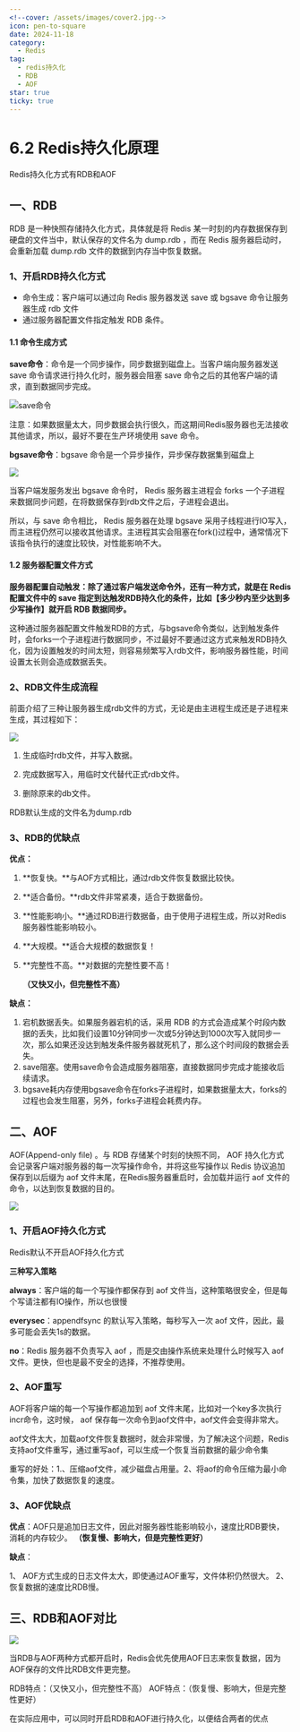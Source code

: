 ```yaml
---
<!--cover: /assets/images/cover2.jpg-->
icon: pen-to-square
date: 2024-11-18
category:
  - Redis
tag:
  - redis持久化
  - RDB
  - AOF
star: true
ticky: true
---
```

# 6.2 Redis持久化原理

Redis持久化方式有RDB和AOF

## 一、RDB

RDB 是⼀种快照存储持久化⽅式，具体就是将 Redis 某⼀时刻的内存数据保存到硬盘的⽂件当中，默认保存的⽂件名为 dump.rdb ，⽽在 Redis 服务器启动时，会重新加载 dump.rdb ⽂件的数据到内存当中恢复数据。

### 1、开启RDB持久化方式

- 命令生成：客户端可以通过向 Redis 服务器发送 save 或 bgsave 命令让服务器⽣成 rdb ⽂件
- 通过服务器配置⽂件指定触发 RDB 条件。

#### 1.1 命令生成方式

**save命令**：命令是⼀个同步操作，同步数据到磁盘上。当客户端向服务器发送 save 命令请求进⾏持久化时，服务器会阻塞 save 命令之后的其他客户端的请求，直到数据同步完成。

![save命令](pic/1.png)

注意：如果数据量太⼤，同步数据会执⾏很久，⽽这期间Redis服务器也⽆法接收其他请求，所以，最好不要在⽣产环境使⽤ save 命令。

**bgsave命令**：bgsave 命令是⼀个异步操作，异步保存数据集到磁盘上

![](pic/2.png)

当客户端发服务发出 bgsave 命令时， Redis 服务器主进程会 forks ⼀个⼦进程来数据同步问题，在将数据保存到rdb⽂件之后，⼦进程会退出。

所以，与 save 命令相⽐， Redis 服务器在处理 bgsave 采⽤⼦线程进⾏IO写⼊，⽽主进程仍然可以接收其他请求。主进程其实会阻塞在fork()过程中，通常情况下该指令执行的速度比较快，对性能影响不大。

#### 1.2 服务器配置⽂件方式

**服务器配置⾃动触发：**除了通过客户端发送命令外，还有⼀种⽅式，就是在 Redis 配置⽂件中的 save 指定到达触发RDB持久化的条件，⽐如**【多少秒内⾄少达到多少写操作】就开启 RDB 数据同步。**

​		这种通过服务器配置⽂件触发RDB的⽅式，与bgsave命令类似，达到触发条件时，会forks⼀个⼦进程进⾏数据同步，不过最好不要通过这⽅式来触发RDB持久化，因为设置触发的时间太短，则容易频繁写⼊rdb⽂件，影响服务器性能，时间设置太⻓则会造成数据丢失。

### 2、RDB文件生成流程

前⾯介绍了三种让服务器⽣成rdb⽂件的⽅式，⽆论是由主进程⽣成还是⼦进程来⽣成，其过程如下：

![](pic/3.png)

1. ⽣成临时rdb⽂件，并写⼊数据。

2. 完成数据写⼊，⽤临时⽂代替代正式rdb⽂件。

3. 删除原来的db⽂件。

RDB默认⽣成的⽂件名为dump.rdb

### 3、RDB的优缺点

**优点：**

1. **恢复快。**与AOF⽅式相⽐，通过rdb⽂件恢复数据⽐较快。

2. **适合备份。**rdb⽂件⾮常紧凑，适合于数据备份。

3. **性能影响小。**通过RDB进⾏数据备，由于使⽤⼦进程⽣成，所以对Redis服务器性能影响较⼩。

4. **大规模。**适合⼤规模的数据恢复！

5. **完整性不高。**对数据的完整性要不⾼！

   **（又快又小，但完整性不高）**

**缺点：**

1. 宕机数据丢失。如果服务器宕机的话，采⽤ RDB 的⽅式会造成某个时段内数据的丢失，⽐如我们设置10分钟同步⼀次或5分钟达到1000次写⼊就同步⼀次，那么如果还没达到触发条件服务器就死机了，那么这个时间段的数据会丢失。
2. save阻塞。使⽤save命令会造成服务器阻塞，直接数据同步完成才能接收后续请求。
3. bgsave耗内存使⽤bgsave命令在forks⼦进程时，如果数据量太⼤，forks的过程也会发⽣阻塞，另外，forks⼦进程会耗费内存。

## 二、AOF

AOF(Append-only file) 。与 RDB 存储某个时刻的快照不同， AOF 持久化⽅式会记录客户端对服务器的每⼀次写操作命令，并将这些写操作以 Redis 协议追加保存到以后缀为 aof ⽂件末尾，在Redis服务器重启时，会加载并运⾏ aof ⽂件的命令，以达到恢复数据的⽬的。

![](pic/4.png)

### 1、开启AOF持久化方式

Redis默认不开启AOF持久化⽅式

**三种写入策略**

**always**：客户端的每⼀个写操作都保存到 aof ⽂件当，这种策略很安全，但是每个写请注都有IO操作，所以也很慢

**everysec**：appendfsync 的默认写⼊策略，每秒写⼊⼀次 aof ⽂件，因此，最多可能会丢失1s的数据。

**no**：Redis 服务器不负责写⼊ aof ，⽽是交由操作系统来处理什么时候写⼊ aof ⽂件。更快，但也是最不安全的选择，不推荐使⽤。

### 2、AOF重写

AOF将客户端的每⼀个写操作都追加到 aof ⽂件末尾，⽐如对⼀个key多次执⾏incr命令，这时候， aof 保存每⼀次命令到aof⽂件中，aof⽂件会变得⾮常⼤。

​		aof⽂件太⼤，加载aof⽂件恢复数据时，就会⾮常慢，为了解决这个问题，Redis⽀持aof⽂件重写，通过重写aof，可以⽣成⼀个恢复当前数据的最少命令集

重写的好处：1.、压缩aof⽂件，减少磁盘占⽤量。2、将aof的命令压缩为最⼩命令集，加快了数据恢复的速度。

### 3、AOF优缺点

**优点**：AOF只是追加⽇志⽂件，因此对服务器性能影响较⼩，速度⽐RDB要快，消耗的内存较少。
**（恢复慢、影响大，但是完整性更好）**

**缺点**：

1、 AOF⽅式⽣成的⽇志⽂件太⼤，即使通过AOF重写，⽂件体积仍然很⼤。
2、恢复数据的速度⽐RDB慢。

## 三、RDB和AOF对比

![](pic/5.png)

当RDB与AOF两种⽅式都开启时，Redis会优先使⽤AOF⽇志来恢复数据，因为AOF保存的⽂件⽐RDB⽂件更完整。

RDB特点：（又快又小，但完整性不高）
AOF特点：（恢复慢、影响大，但是完整性更好）

在实际应用中，可以同时开启RDB和AOF进行持久化，以便结合两者的优点



